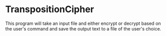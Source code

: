 # TranspositionCipher
This program will take an input file and either encrypt or decrypt based on the user's command and save the output text to a file of the user's choice.
